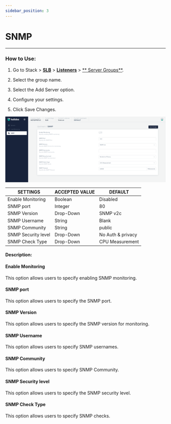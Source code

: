 ```yaml
---
sidebar_position: 3
---
```


# SNMP

---

### How to Use:

1. Go to Stack > [**SLB**](/adc/docs) > [**Listeners**](../../listeners/) > [** Server Groups**](../server_groups/).

2. Select the group name.

3. Select the Add Server option.

3. Configure your settings. 

4. Click Save Changes.

![snmp](/img/adc/v2/snmp.png)

| SETTINGS             | ACCEPTED VALUE | DEFAULT           |
|----------------------|----------------|-------------------|
| Enable Monitoring    | Boolean        | Disabled          |
| SNMP port            | Integer        | 80                |
| SNMP Version         | Drop-Down      | SNMP v2c          |
| SNMP Username        | String         | Blank             |
| SNMP Community       | String         | public            |
| SNMP Security level  | Drop-Down      | No Auth & privacy |
| SNMP Check Type      | Drop-Down      | CPU Measurement   |

#### Description:

#### Enable Monitoring

This option allows users to specify enabling SNMP monitoring.

#### SNMP port

This option allows users to specify the SNMP port.

#### SNMP Version

This option allows users to specify the SNMP version for monitoring.

#### SNMP Username

This option allows users to specify SNMP usernames.

#### SNMP Community

This option allows users to specify SNMP Community.

#### SNMP Security level 

This option allows users to specify the SNMP security level.

#### SNMP Check Type

This option allows users to specify SNMP checks.